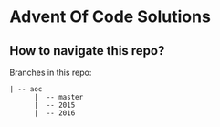 # Advent Of Code Solutions

## How to navigate this repo?

Branches in this repo:

```
| -- aoc
      |  -- master
      |  -- 2015
      |  -- 2016
```
